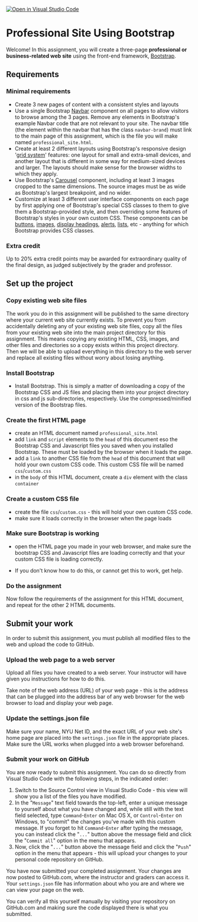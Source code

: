 [![Open in Visual Studio Code](https://classroom.github.com/assets/open-in-vscode-c66648af7eb3fe8bc4f294546bfd86ef473780cde1dea487d3c4ff354943c9ae.svg)](https://classroom.github.com/online_ide?assignment_repo_id=7998426&assignment_repo_type=AssignmentRepo)
# Professional Site Using Bootstrap

Welcome! In this assignment, you will create a three-page **professional or business-related web site** using the front-end framework, [Bootstrap](https://getbootstrap.com).

## Requirements

### Minimal requirements

- Create 3 new pages of content with a consistent styles and layouts
- Use a single Bootstrap [Navbar](https://getbootstrap.com/docs/4.5/components/navbar/) component on all pages to allow visitors to browse among the 3 pages. Remove any elements in Bootstrap's example Navbar code that are not relevant to your site. The navbar title (the element within the navbar that has the class `navbar-brand`) must link to the main page of this assignment, which is the file you will make named `professional_site.html`.
- Create at least 2 different layouts using Bootstrap's responsive design '[grid system](https://getbootstrap.com/docs/4.5/layout/grid/)' features: one layout for small and extra-small devices, and another layout that is different in some way for medium-sized devices and larger. The layouts should make sense for the browser widths to which they apply.
- Use Bootstrap's [Carousel](https://getbootstrap.com/docs/4.5/components/carousel/) component, including at least 3 images cropped to the same dimensions. The source images must be as wide as Bootstrap's largest breakpoint, and no wider.
- Customize at least 3 different user interface components on each page by first applying one of Bootstrap's special CSS classes to them to give them a Bootstrap-provided style, and then overriding some features of Bootstrap's styles in your own custom CSS. These components can be [buttons](https://getbootstrap.com/docs/4.5/components/buttons/), [images](https://getbootstrap.com/docs/4.5/content/images/), [display headings](https://getbootstrap.com/docs/4.5/content/typography/#display-headings), [alerts](https://getbootstrap.com/docs/4.5/components/alerts/), [lists](https://getbootstrap.com/docs/4.5/content/typography/#lists), etc - anything for which Bootstrap provides CSS classes.

### Extra credit

Up to 20% extra credit points may be awarded for extraordinary quality of the final design, as judged subjectively by the grader and professor.

## Set up the project

### Copy existing web site files

The work you do in this assignment will be published to the same directory where your current web site currently exists. To prevent you from accidentally deleting any of your existing web site files, copy all the files from your existing web site into the main project directory for this assignment. This means copying any existing HTML, CSS, images, and other files and directories so a copy exists within this project directory. Then we will be able to upload everything in this directory to the web server and replace all existing files without worry about losing anything.

### Install Bootstrap

- Install Bootstrap. This is simply a matter of downloading a copy of the Bootstrap CSS and JS files and placing them into your project directory in css and js sub-directories, respectively. Use the compressed/minified version of the Bootstrap files.

### Create the first HTML page

- create an HTML document named `professional_site.html`
- add `link` and `script` elements to the `head` of this document eso the Bootstrap CSS and Javascript files you saved when you installed Bootstrap. These must be loaded by the browser when it loads the page.
- add a `link` to another CSS file from the `head` of this document that will hold your own custom CSS code. This custom CSS file will be named `css`/`custom.css`
- in the `body` of this HTML document, create a `div` element with the class `container`

### Create a custom CSS file

- create the file `css`/`custom.css` - this will hold your own custom CSS code.
- make sure it loads correctly in the browser when the page loads

### Make sure Bootstrap is working

- open the HTML page you made in your web browser, and make sure the bootstrap CSS and Javascript files are loading correctly and that your custom CSS file is loading correctly.

- If you don't know how to do this, or cannot get this to work, get help.

### Do the assignment

Now follow the requirements of the assignment for this HTML document, and repeat for the other 2 HTML documents.

## Submit your work

In order to submit this assignment, you must publish all modified files to the web and upload the code to GitHub.

### Upload the web page to a web server

Upload all files you have created to a web server. Your instructor will have given you instructions for how to do this.

Take note of the web address (URL) of your web page - this is the address that can be plugged into the address bar of any web browser for the web browser to load and display your web page.

### Update the settings.json file

Make sure your name, NYU Net ID, and the exact URL of your web site's home page are placed into the `settings.json` file in the appropriate places. Make sure the URL works when plugged into a web browser beforehand.

### Submit your work on GitHub

You are now ready to submit this assignment. You can do so directly from Visual Studio Code with the following steps, in the indicated order:

1. Switch to the Source Control view in Visual Studio Code - this view will show you a list of the files you have modified.
1. In the "`Message`" text field towards the top-left, enter a unique message to yourself about what you have changed and, while still with the text field selected, type `Command`-`Enter` on Mac OS X, or `Control`-`Enter` on Windows, to "commit" the changes you've made with this custom message. If you forget to hit `Command`-`Enter` after typing the message, you can instead click the "`...`" button above the message field and click the "`Commit all`" option in the menu that appears.
1. Now, click the "`...`" button above the message field and click the "`Push`" option in the menu that appears - this will upload your changes to your personal code repository on GitHub.

You have now submitted your completed assignment. Your changes are now posted to GitHub.com, where the instructor and graders can access it. Your `settings.json` file has information about who you are and where we can view your page on the web.

You can verify all this yourself manually by visiting your repository on GitHub.com and making sure the code displayed there is what you submitted.
